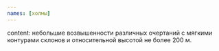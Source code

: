 ```yaml
---
names: [холмы]
---
```


content: небольшие возвышенности различных очертаний с мягкими контурами склонов и относительной высотой не более 200 м.

